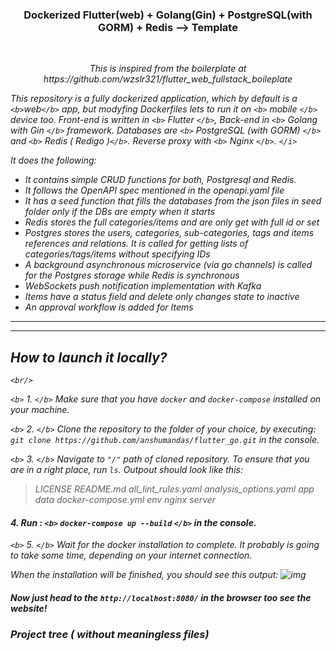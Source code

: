 <h3 align = "center"> Dockerized Flutter(web) + Golang(Gin) + PostgreSQL(with GORM) + Redis --> Template  </h1>

<br>
<p align = "center">
  <i>
    This is inspired from the boilerplate at https://github.com/wzslr321/flutter_web_fullstack_boileplate

 *This repository is a fully dockerized application, which by default is a `<b>`web`</b>` app, but modyfing Dockerfiles lets to run it on `<b>` mobile `</b>` device too.
    Front-end is written in `<b>` Flutter `</b>`, Back-end in `<b>` Golang with Gin `</b>` framework. Databases are `<b>` PostgreSQL (with GORM) `</b>` and `<b>` Redis ( Redigo )`</b>`. Reverse proxy with `<b>` Nginx `</b>`.
  `</i>`*

*It does the following:*

- It contains simple CRUD functions for both, Postgresql and Redis.
- It follows the OpenAPI spec mentioned in the openapi.yaml file
- It has a seed function that fills the databases from the json files in seed folder only if the DBs are empty when it starts
- Redis stores the full categories/items and are only get with full id or set
- Postgres stores the users, categories, sub-categories, tags and items references and relations. It is called for getting lists of categories/tags/items without specifying IDs
- A background asynchronous microservice (via go channels) is called for the Postgres storage while Redis is synchronous
- WebSockets push notification implementation with Kafka
- Items have a status field and delete only changes state to inactive
- An approval workflow is added for Items

---

---

## *How to launch it locally?*

*`<br/>`*

*`<b>` 1. `</b>` Make sure that you have `docker` and `docker-compose` installed on your machine.*

*`<b>` 2. `</b>` Clone the repository to the folder of your choice, by executing: `git clone https://github.com/anshumandas/flutter_go.git` in the console.*

*`<b>` 3. `</b>` Navigate to  `"/"` path of cloned repository. To ensure that you are in a right place, run `ls`. Outpout should look like this:*

> *LICENSE  README.md  all_lint_rules.yaml  analysis_options.yaml  app  data  docker-compose.yml  env  nginx  server*

#### *4.  Run : `<b>` `docker-compose up --build` `</b>` in the console.*

*`<b>` 5. `</b>` Wait for the docker installation to complete. It probably is going to take some time, depending on your internet connection.*

*When the installation will be finished, you should see this output:
![img](https://user-images.githubusercontent.com/59893892/104651401-e1aac080-56b7-11eb-8c85-a449ee4cb6c0.png)*

#### *Now just head to the `http://localhost:8080/` in the browser too see the website!*

### *Project tree ( without meaningless files)*
